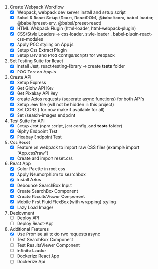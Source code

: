 1) Create Webpack Workflow
   - [x] Webpack, webpack dev server install and setup script
   - [x] Babel & React Setup (React, ReactDOM, @babel/core, babel-loader, @babel/preset-env, @babel/preset-react)
   - [x] HTML Webpack Plugin (html-loader, html-webpack-plugin)
   - [x] CSS/Style Loaders -> css-loader, style-loader , babel-plugin-react-css-modules
   - [x] Apply POC styling on App.js
   - [x] Setup Css Extract Plugin
   - [x] Setup Dev and Prod configs/scripts for webpack

2) Set Testing Suite for React
   - [x] Install Jest, react-testing-library -> create __tests__ folder
   - [x] POC Test on App.js

3) Create API
   - [x] Setup Express
   - [x] Get Giphy API Key
   - [x] Get Pixabay API Key
   - [x] create Axios requests (seperate async functions) for both API's
   - [x] Setup .env file (will not be hidden in this project)
   - [x] Set CORS ( for now make it available for all)
   - [x] Set /search-images endpoint

4) Test Suite for API
   - [x] Setup Jest (npm script, jest config, and __tests__ folder)
   - [x] Giphy Endpoint Test
   - [x] Pixabay Endpoint Test
   
5) Css Reset
   - [x] Feature on webpack to import raw CSS files (example import "App.css?raw")
   - [x] Create and import reset.css
   
6) React App
   - [X] Color Palette in root css
   - [X] Apply Neumorphism to searchbox
   - [X] Install Axios
   - [X] Debounce SearchBox Input
   - [X] Create SearchBox Component
   - [X] Create ResultsViewer Component
   - [X] Mobile First Fluid FlexBox (with wrapping) styling
   - [X] Lazy Load Images

7) Deployment
   - [ ] Deploy API
   - [ ] Deploy React-App
   
8) Additional Features
   - [x] Use Promise.all to do two requests async 
   - [ ] Test SearchBox Component
   - [ ] Test ResultsViewer Component
   - [ ] Infinite Loader
   - [ ] Dockerize React App
   - [ ] Dockerize Api
